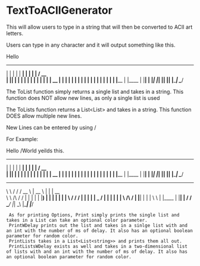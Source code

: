 # TextToACIIGenerator
This will allow users to type in a string that will then be converted to ACII art letters.

Users can type in any character and it will output something like this. 

Hello
  _    _   ______   _        _         ____
 | |  | | |  ____| | |      | |       / __ \
 | |__| | | |__    | |      | |      | |  | |
 |  __  | |  __|   | |      | |      | |  | |
 | |  | | | |____  | |____  | |____  | |__| |
 |_|  |_| |______| |______| |______|  \____/
 
 
 The ToList function simply returns a single list<string> and takes in a string. This function does NOT allow new lines, as only a single list is used
 
The ToLists function returns a List<List<string>> and takes in a string. This function DOES allow multiple new lines.

New Lines can be entered by using /

For Example:

Hello /World yeilds this.
  _    _   ______   _        _         ____
 | |  | | |  ____| | |      | |       / __ \
 | |__| | | |__    | |      | |      | |  | |
 |  __  | |  __|   | |      | |      | |  | |
 | |  | | | |____  | |____  | |____  | |__| |
 |_|  |_| |______| |______| |______|  \____/


 __          __   ____    _____    _        _____
 \ \        / /  / __ \  |  __ \  | |      |  __ \
  \ \  /\  / /  | |  | | | |__) | | |      | |  | |
   \ \/  \/ /   | |  | | |  _  /  | |      | |  | |
    \  /\  /    | |__| | | | \ \  | |____  | |__| |
     \/  \/      \____/  |_|  \_\ |______| |_____/
     
     
     As for printing Options, Print simply prints the single list and takes in a List can take an optional color parameter.
     PrintWDelay prints out the list and takes in a sinlge list with and an int with the number of ms of delay. It also has an optional boolean parameter for random color.
     PrintLists takes in a List<List<string>> and prints them all out.
     PrintListsWDelay exists as well and takes in a two-dimensional list of lists with and an int with the number of ms of delay. It also has an optional boolean parameter for random color.
     
